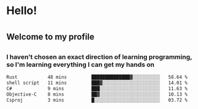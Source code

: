
<h1>Hello!<h1>
<h2>Welcome to my profile<h2>
<h3>I haven't chosen an exact direction of learning programming, so I'm learning everything I can get my hands on</h3>

<!--START_SECTION:waka-->

```txt
Rust           48 mins         ██████████████▓░░░░░░░░░░   58.64 %
shell script   11 mins         ███▓░░░░░░░░░░░░░░░░░░░░░   14.01 %
C#             9 mins          ███░░░░░░░░░░░░░░░░░░░░░░   11.63 %
Objective-C    8 mins          ██▓░░░░░░░░░░░░░░░░░░░░░░   10.13 %
Csproj         3 mins          █░░░░░░░░░░░░░░░░░░░░░░░░   03.72 %
```

<!--END_SECTION:waka-->
